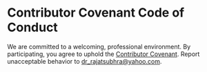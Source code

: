 # Contributor Covenant Code of Conduct

We are committed to a welcoming, professional environment. By participating, you agree to uphold the [Contributor Covenant](https://www.contributor-covenant.org/). Report unacceptable behavior to <dr_rajatsubhra@yahoo.com>.
